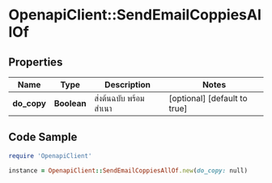 # OpenapiClient::SendEmailCoppiesAllOf

## Properties

Name | Type | Description | Notes
------------ | ------------- | ------------- | -------------
**do_copy** | **Boolean** | ส่งต้นฉบับ พร้อม สำเนา | [optional] [default to true]

## Code Sample

```ruby
require 'OpenapiClient'

instance = OpenapiClient::SendEmailCoppiesAllOf.new(do_copy: null)
```


